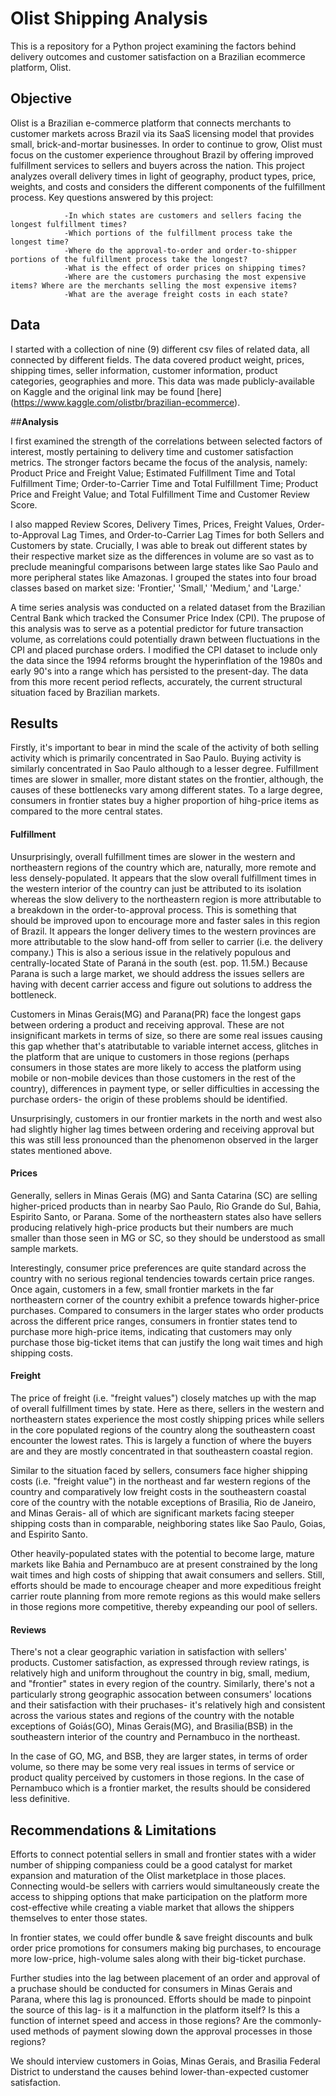 # Olist Shipping Analysis

This is a repository for a Python project examining the factors behind delivery outcomes and customer satisfaction on a Brazilian ecommerce platform, Olist.

## **Objective**

Olist is a Brazilian e-commerce platform that connects merchants to customer markets across Brazil via its SaaS licensing model that provides small, brick-and-mortar businesses. In order to continue to grow, Olist must focus on the customer experience throughout Brazil by offering improved fulfillment services to sellers and buyers across the nation. This project analyzes overall delivery times in light of geography, product types, price, weights, and costs and considers the different components of the fulfillment process. Key questions answered by this project:

                -In which states are customers and sellers facing the longest fulfillment times?
                -Which portions of the fulfillment process take the longest time?
                -Where do the approval-to-order and order-to-shipper portions of the fulfillment process take the longest?
                -What is the effect of order prices on shipping times?
                -Where are the customers purchasing the most expensive items? Where are the merchants selling the most expensive items? 
                -What are the average freight costs in each state?
                         

## **Data**

I started with a collection of nine (9) different csv files of related data, all connected by different fields. The data covered product weight, prices, shipping times, seller information, customer information, product categories, geographies and more. This data was made publicly-available on Kaggle and the original link may be found [here] (https://www.kaggle.com/olistbr/brazilian-ecommerce).


##**Analysis**

I first examined the strength of the correlations between selected factors of interest, mostly pertaining to delivery time and customer satisfaction metrics. The stronger factors became the focus of the analysis, namely: Product Price and Freight Value; Estimated Fulfillment Time and Total Fulfillment Time; Order-to-Carrier Time and Total Fulfillment Time; Product Price and Freight Value; and Total Fulfillment Time and Customer Review Score.

I also mapped Review Scores, Delivery Times, Prices, Freight Values, Order-to-Approval Lag Times, and Order-to-Carrier Lag Times for both Sellers and Customers by state. Crucially, I was able to break out different states by their respective market size as the differences in volume are so vast as to preclude meaningful comparisons between large states like Sao Paulo and more peripheral states like Amazonas. I grouped the states into four broad classes based on market size: 'Frontier,' 'Small,' 'Medium,' and 'Large.'

A time series analysis was conducted on a related dataset from the Brazilian Central Bank which tracked the Consumer Price Index (CPI). The prupose of this analysis was to serve as a potential predictor for future transaction volume, as correlations could potentially drawn between fluctuations in the CPI and placed purchase orders. I modified the CPI dataset to include only the data since the 1994 reforms brought the hyperinflation of the 1980s and early 90's into a range which has persisted to the present-day. The data from this more recent period reflects, accurately, the current structural situation faced by Brazilian markets.


## **Results**

Firstly, it's important to bear in mind the scale of the activity of both selling activity which is primarily concentrated in Sao Paulo. Buying activity is similarly concentrated in Sao Paulo although to a lesser degree. Fulfillment times are slower in smaller, more distant states on the frontier, although, the causes of these bottlenecks vary among different states. To a large degree, consumers in frontier states buy a higher proportion of hihg-price items as compared to the more central states.


#### Fulfillment

Unsurprisingly, overall fulfillment times are slower in the western and northeastern regions of the country which are, naturally, more remote and less densely-populated. It appears that the slow overall fulfillment times in the western interior of the country can just be attributed to its isolation whereas the slow delivery to the northeastern region is more attributable to a breakdown in the order-to-approval process. This is something that should be improved upon to encourage more and faster sales in this region of Brazil. It appears the longer delivery times to the western provinces are more attributable to the slow hand-off from seller to carrier (i.e. the delivery company.) This is also a serious issue in the relatively populous and centrally-located State of Paraná in the south (est. pop. 11.5M.) Because Parana is such a large market, we should address the issues sellers are having with decent carrier access and figure out solutions to address the bottleneck.

Customers in Minas Gerais(MG) and Parana(PR) face the longest gaps between ordering a product and receiving approval. These are not insignificant markets in terms of size, so there are some real issues causing this gap whether that's atatributable to variable internet access, glitches in the platform that are unique to customers in those regions (perhaps consumers in those states are more likely to access the platform using mobile or non-mobile devices than those customers in the rest of the country), differences in payment type, or seller difficulties in accessing the purchase orders- the origin of these problems should be identified.

Unsurprisingly, customers in our frontier markets in the north and west also had slightly higher lag times between ordering and receiving approval but this was still less pronounced than the phenomenon observed in the larger states mentioned above.


#### Prices

Generally, sellers in Minas Gerais (MG) and Santa Catarina (SC) are selling higher-priced products than in nearby Sao Paulo, Rio Grande do Sul, Bahia, Espirito Santo, or Parana. Some of the northeastern states also have sellers producing relatively high-price products but their numbers are much smaller than those seen in MG or SC, so they should be understood as small sample markets.

Interestingly, consumer price preferences are quite standard across the country with no serious regional tendencies towards certain price ranges. Once again, customers in a few, small frontier markets in the far northeastern corner of the country exhibit a prefence towards higher-price purchases. Compared to consumers in the larger states who order products across the different price ranges, consumers in frontier states tend to purchase more high-price items, indicating that customers may only purchase those big-ticket items that can justify the long wait times and high shipping costs.


#### Freight

The price of freight (i.e. "freight values") closely matches up with the map of overall fulfillment times by state. Here as there, sellers in the western and northeastern states experience the most costly shipping prices while sellers in the core populated regions of the country along the southeastern coast encounter the lowest rates. This is largely a function of where the buyers are and they are mostly concentrated in that southeastern coastal region.

Similar to the situation faced by sellers, consumers face higher shipping costs (i.e. "freight value") in the northeast and far western regions of the country and comparatively low freight costs in the southeastern coastal core of the country with the notable exceptions of Brasilia, Rio de Janeiro, and Minas Gerais- all of which are significant markets facing steeper shipping costs than in comparable, neighboring states like Sao Paulo, Goias, and Espirito Santo.

Other heavily-populated states with the potential to become large, mature markets like Bahia and Pernambuco are at present constrained by the long wait times and high costs of shipping that await consumers and sellers. Still, efforts should be made to encourage cheaper and more expeditious freight carrier route planning from more remote regions as this would make sellers in those regions more competitive, thereby expeanding our pool of sellers.


#### Reviews

There's not a clear geographic variation in satisfaction with sellers' products. Customer satisfaction, as expressed through review ratings, is relatively high and uniform throughout the country in big, small, medium, and "frontier" states in every region of the country. Similarly, there's not a particularly strong geographic assocation between consumers' locations and their satisfaction with their pruchases- it's relatively high and consistent across the various states and regions of the country with the notable exceptions of Goiás(GO), Minas Gerais(MG), and Brasilia(BSB) in the southeastern interior of the country and Pernambuco in the northeast.

In the case of GO, MG, and BSB, they are larger states, in terms of order volume, so there may be some very real issues in terms of service or product quality perceived by customers in those regions. In the case of Pernambuco which is a frontier market, the results should be considered less definitive.


## **Recommendations & Limitations**

Efforts to connect potential sellers in small and frontier states with a wider number of shipping companiess could be a good catalyst for market expansion and maturation of the Olist marketplace in those places. Connecting would-be sellers with carriers would simultaneously create the access to shipping options that make participation on the platform more cost-effective while creating a viable market that allows the shippers themselves to enter those states.

In frontier states, we could offer bundle & save freight discounts and bulk order price promotions for consumers making big purchases, to encourage more low-price, high-volume sales along with their big-ticket purchase.

Further studies into the lag between placement of an order and approval of a pruchase should be conducted for consumers in Minas Gerais and Parana, where this lag is pronounced. Efforts should be made to pinpoint the source of this lag- is it a malfunction in the platform itself? Is this a function of internet speed and access in those regions? Are the commonly-used methods of payment slowing down the approval processes in those regions? 

We should interview customers in Goias, Minas Gerais, and Brasilia Federal District to understand the causes behind lower-than-expected customer satisfaction.
